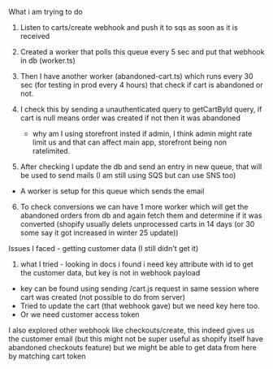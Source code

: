 What i am trying to do

1. Listen to carts/create webhook and push it to sqs as soon as it is received
2. Created a worker that polls this queue every 5 sec and put that webhook in db (worker.ts)
3. Then I have another worker (abandoned-cart.ts) which runs every 30 sec (for testing in prod every 4 hours) that check if cart is abandoned or not.
4. I check this by sending a unauthenticated query to getCartById query, if cart is null means order was created if not then it was abandoned
    - why am I using storefront insted if admin, I think admin might rate limit us and that can affect main app, storefront being non ratelimited.


5. After checking I update the db and send an entry in new queue, that will be used to send mails (I am still using SQS but can use SNS too)
 - A worker is setup for this queue which sends the email

6. To check conversions we can have 1 more worker which will get the abandoned orders from db and again fetch them and determine if it was converted (shopify usually delets unprocessed carts in 14 days (or 30 some say it got increased in winter 25 update))


Issues I faced - getting customer data (I still didn't get it)

1. what I tried - looking in docs i found i need key attribute with id to get the customer data, but key is not in webhook payload
 - key can be found using sending /cart.js request in same session where cart was created (not possible to do from server)
 - Tried to update the cart (that webhook gave) but we need key here too.
 - Or we need customer access token
 

I also explored other webhook like checkouts/create, this indeed gives us the customer email (but this might not be super useful as shopify itself have abandoned checkouts feature) but we might be able to get data from here by matching cart token